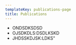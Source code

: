 ```yaml
---
templateKey: publications-page
title: Publications
---
```

* ONDSDKSDSD
* OJSDKDLS:DSDLKSKD
* JHDSSKDJSK:LDKS"